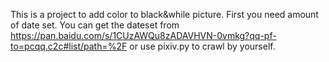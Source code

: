 This is a project to add color to black&while picture.
First you need amount of date set. You can get the dateset from https://pan.baidu.com/s/1CUzAWQu8zADAVHVN-0vmkg?qq-pf-to=pcqq.c2c#list/path=%2F
or use pixiv.py to crawl by yourself.
